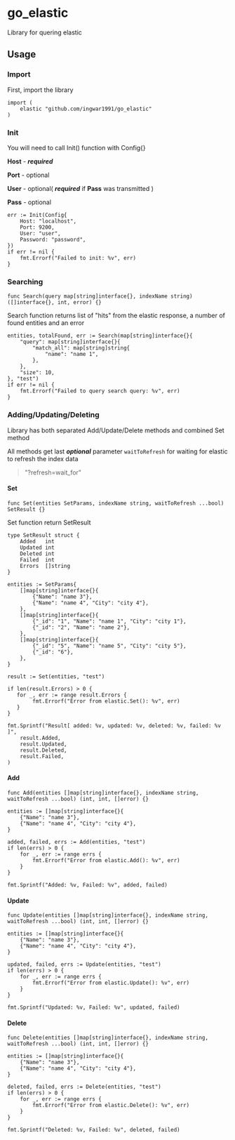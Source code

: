 # go_elastic
Library for quering elastic

## Usage

### Import
First, import the library

```
import (
    elastic "github.com/ingwar1991/go_elastic"
)
```

### Init
You will need to call Init() function with Config{}

**Host** - **_required_**

**Port** - optional

**User** - optional( **_required_** if **Pass** was transmitted )

**Pass** - optional

```
err := Init(Config{
    Host: "localhost",
    Port: 9200,
    User: "user",
    Password: "password",
})
if err != nil {
    fmt.Errorf("Failed to init: %v", err)
}
```

### Searching
`func Search(query map[string]interface{}, indexName string) ([]interface{}, int, error) {}`

Search function returns list of "hits" from the elastic response, a number of found entities and an error 

```
entities, totalFound, err := Search(map[string]interface{}{
    "query": map[string]interface{}{
        "match_all": map[string]string{
            "name": "name 1",
        },
    },
    "size": 10,
}, "test")
if err != nil {
    fmt.Errorf("Failed to query search query: %v", err)
}
```

### Adding/Updating/Deleting
Library has both separated Add/Update/Delete methods and combined Set method

All methods get last **_optional_** parameter `waitToRefresh` for waiting for elastic to refresh the index data
> "?refresh=wait_for"

#### Set
`func Set(entities SetParams, indexName string, waitToRefresh ...bool) SetResult {}`

Set function return SetResult
```
type SetResult struct {
	Added   int
	Updated int
	Deleted int
	Failed  int
	Errors  []string
}
```

```
entities := SetParams{
    []map[string]interface{}{
        {"Name": "name 3"},
        {"Name": "name 4", "City": "city 4"},
    },
    []map[string]interface{}{
        {"_id": "1", "Name": "name 1", "City": "city 1"},
        {"_id": "2", "Name": "name 2"},
    },
    []map[string]interface{}{
        {"_id": "5", "Name": "name 5", "City": "city 5"},
        {"_id": "6"},
    },
}

result := Set(entities, "test")

if len(result.Errors) > 0 {
   for _, err := range result.Errors {
        fmt.Errorf("Error from elastic.Set(): %v", err)
   }
}

fmt.Sprintf("Result[ added: %v, updated: %v, deleted: %v, failed: %v ]", 
    result.Added,
    result.Updated,
    result.Deleted,
    result.Failed,
)
```

#### Add
`func Add(entities []map[string]interface{}, indexName string, waitToRefresh ...bool) (int, int, []error) {}`

```
entities := []map[string]interface{}{
    {"Name": "name 3"},
    {"Name": "name 4", "City": "city 4"},
}

added, failed, errs := Add(entities, "test")
if len(errs) > 0 {
    for _, err := range errs {
        fmt.Errorf("Error from elastic.Add(): %v", err)
    }
}

fmt.Sprintf("Added: %v, Failed: %v", added, failed)
```

#### Update 
`func Update(entities []map[string]interface{}, indexName string, waitToRefresh ...bool) (int, int, []error) {}`

```
entities := []map[string]interface{}{
    {"Name": "name 3"},
    {"Name": "name 4", "City": "city 4"},
}

updated, failed, errs := Update(entities, "test")
if len(errs) > 0 {
    for _, err := range errs {
        fmt.Errorf("Error from elastic.Update(): %v", err)
    }
}

fmt.Sprintf("Updated: %v, Failed: %v", updated, failed)
```

#### Delete
`func Delete(entities []map[string]interface{}, indexName string, waitToRefresh ...bool) (int, int, []error) {}`

```
entities := []map[string]interface{}{
    {"Name": "name 3"},
    {"Name": "name 4", "City": "city 4"},
}

deleted, failed, errs := Delete(entities, "test")
if len(errs) > 0 {
    for _, err := range errs {
        fmt.Errorf("Error from elastic.Delete(): %v", err)
    }
}

fmt.Sprintf("Deleted: %v, Failed: %v", deleted, failed)
```
